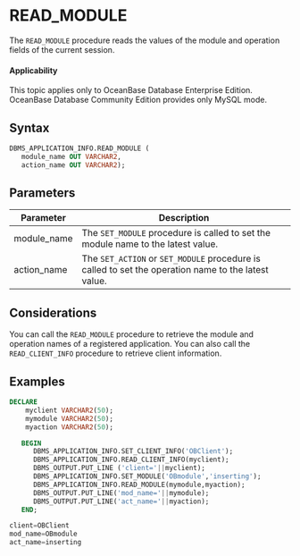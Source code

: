 # READ_MODULE

The `READ_MODULE` procedure reads the values of the module and operation fields of the current session.

<main id="notice" >
    <h4>Applicability</h4>
    <p>This topic applies only to OceanBase Database Enterprise Edition. OceanBase Database Community Edition provides only MySQL mode. </p>
  </main>

## Syntax

```sql
DBMS_APPLICATION_INFO.READ_MODULE (
   module_name OUT VARCHAR2,
   action_name OUT VARCHAR2);  
```

## Parameters

| Parameter   | Description                                                                                         |
|-------------|-----------------------------------------------------------------------------------------------------|
| module_name | The `SET_MODULE` procedure is called to set the module name to the latest value.                    |
| action_name | The `SET_ACTION` or `SET_MODULE` procedure is called to set the operation name to the latest value. |

## Considerations

You can call the `READ_MODULE` procedure to retrieve the module and operation names of a registered application. You can also call the `READ_CLIENT_INFO` procedure to retrieve client information.

## Examples

```sql
DECLARE
    myclient VARCHAR2(50);
    mymodule VARCHAR2(50);
    myaction VARCHAR2(50);

   BEGIN     
      DBMS_APPLICATION_INFO.SET_CLIENT_INFO('OBClient');
      DBMS_APPLICATION_INFO.READ_CLIENT_INFO(myclient);
      DBMS_OUTPUT.PUT_LINE ('client='||myclient);
      DBMS_APPLICATION_INFO.SET_MODULE('OBmodule','inserting');
      DBMS_APPLICATION_INFO.READ_MODULE(mymodule,myaction);
      DBMS_OUTPUT.PUT_LINE('mod_name='||mymodule);
      DBMS_OUTPUT.PUT_LINE('act_name='||myaction);
   END;

client=OBClient
mod_name=OBmodule
act_name=inserting  
```
